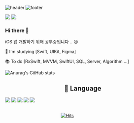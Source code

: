 ![header](https://capsule-render.vercel.app/api?type=Slice&color=gradient&height=200&animation=twinkling&section=header&text=Yang%20seunghyun&fontSize=70)
![footer](https://capsule-render.vercel.app/api?section=footer&type=Waving&color=gradient)

<a href="https://dev-with-precious-dreams.tistory.com/"  target="_blank"><img src="https://img.shields.io/badge/BLOG-lightgray?style=flat-square&logo=velog&logoColor=white"/></a> <img src="https://img.shields.io/badge/happysh_s2@naver.com-yellow?style=flat-square&logo=Gmail&logoColor=email"/></a>

### Hi there 👋

iOS 앱 개발하기 위해 공부중입니다 .. 😆

🌱  I'm studying [Swift, UIKit, Figma]

📚 To do [RxSwift, MVVM, SwiftUI, SQL, Server, Algorithm ...]

![Anurag's GitHub stats](https://github-readme-stats.vercel.app/api?username=SHcommit&show_icons=true&theme=react)

<div align=center><h2>📜  Language</h2></div>

</a> <img src="https://img.shields.io/badge/C-A8B9CC?style=flat-square&logo=C&logoColor=white"/> </a> <img src="https://img.shields.io/badge/c++-00599C?style=flat-square&logo=c%2B%2B&logoColor=white"/></a> <img src="https://img.shields.io/badge/swift-F54A2A?style=flat-square&logo=swift&logoColor=white"/></a> <img src="https://img.shields.io/badge/Java-007396?style=flat-square&logo=Java&logoColor=white"/></a> <img  src="https://img.shields.io/badge/github-181717?style=flat-square&logo=github&logoColor=white">

&nbsp;&nbsp;&nbsp;&nbsp;&nbsp;&nbsp;&nbsp;&nbsp;&nbsp;&nbsp;&nbsp;&nbsp;&nbsp;&nbsp;&nbsp;&nbsp;&nbsp;&nbsp;&nbsp;&nbsp;&nbsp;&nbsp;&nbsp;&nbsp;&nbsp;&nbsp;&nbsp;&nbsp;&nbsp;&nbsp;&nbsp;&nbsp;&nbsp;&nbsp;&nbsp;&nbsp;&nbsp;&nbsp;&nbsp;&nbsp;&nbsp;&nbsp;&nbsp;&nbsp;&nbsp;&nbsp;&nbsp;&nbsp;&nbsp;&nbsp;&nbsp;&nbsp;&nbsp;&nbsp;&nbsp;&nbsp;&nbsp;&nbsp;&nbsp;&nbsp;&nbsp;&nbsp;&nbsp;&nbsp;&nbsp;&nbsp;&nbsp;&nbsp;&nbsp;&nbsp;&nbsp;&nbsp;&nbsp;&nbsp;&nbsp;&nbsp;&nbsp;&nbsp;&nbsp;&nbsp;&nbsp;&nbsp;&nbsp;&nbsp;&nbsp;&nbsp;&nbsp;&nbsp;&nbsp;&nbsp;&nbsp;&nbsp;&nbsp;&nbsp;&nbsp;&nbsp;&nbsp;&nbsp;&nbsp;&nbsp;&nbsp;&nbsp;&nbsp;&nbsp;&nbsp;&nbsp;&nbsp;&nbsp;&nbsp;&nbsp;&nbsp;&nbsp;&nbsp;&nbsp;&nbsp;&nbsp;&nbsp;&nbsp;&nbsp;&nbsp;&nbsp;&nbsp;&nbsp;&nbsp;&nbsp;&nbsp;&nbsp;&nbsp;&nbsp;&nbsp;&nbsp;&nbsp;&nbsp;&nbsp;&nbsp;&nbsp;&nbsp;&nbsp;&nbsp;&nbsp;&nbsp;&nbsp;&nbsp;&nbsp;&nbsp;&nbsp;&nbsp;&nbsp;&nbsp;&nbsp;&nbsp;&nbsp;&nbsp;&nbsp;&nbsp;&nbsp;&nbsp;&nbsp;&nbsp;&nbsp;&nbsp;&nbsp;&nbsp;&nbsp;&nbsp;&nbsp;&nbsp;&nbsp;&nbsp;&nbsp;&nbsp;&nbsp;&nbsp; [![Hits](https://hits.seeyoufarm.com/api/count/incr/badge.svg?url=https%3A%2F%2Fgithub.com%2FSHcommit&count_bg=%2379C83D&title_bg=%23555555&icon=waze.svg&icon_color=%23E7E7E7&title=Visitors&edge_flat=false)](https://hits.seeyoufarm.com)
